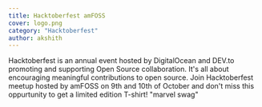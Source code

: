 ```yaml
---
title: Hacktoberfest amFOSS
cover: logo.png
category: "Hacktoberfest"
author: akshith
---
```




Hacktoberfest is an annual event hosted by DigitalOcean and DEV.to promoting and supporting Open Source collaboration. It's all about encouraging meaningful contributions to open source.
Join Hacktoberfest meetup hosted by amFOSS on 9th and 10th of October and don't miss this oppurtunity to get a limited edition T-shirt!
"marvel swag"
